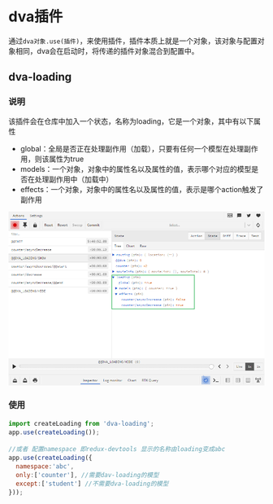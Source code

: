 # dva插件

通过```dva对象.use(插件)```，来使用插件，插件本质上就是一个对象，该对象与配置对象相同，dva会在启动时，将传递的插件对象混合到配置中。

## dva-loading

### 说明

该插件会在仓库中加入一个状态，名称为loading，它是一个对象，其中有以下属性

- global：全局是否正在处理副作用（加载），只要有任何一个模型在处理副作用，则该属性为true
- models：一个对象，对象中的属性名以及属性的值，表示哪个对应的模型是否在处理副作用中（加载中）
- effects：一个对象，对象中的属性名以及属性的值，表示是哪个action触发了副作用

![image-20220812174740470](9-12.dva插件/image-20220812174740470.png)

### 使用

```js
import createLoading from 'dva-loading';
app.use(createLoading());

//或者 配置namespace 即redux-devtools 显示的名称由loading变成abc
app.use(createLoading({
  namespace:'abc',
  only:['counter'], //需要dav-loading的模型
  except:['student'] //不需要dva-loading的模型
}));
```

